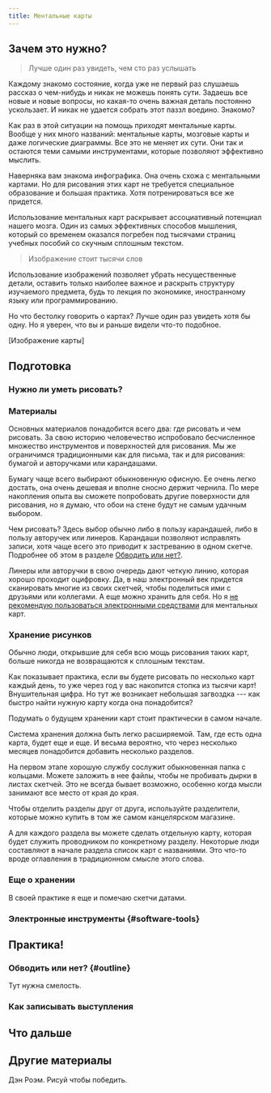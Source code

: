 ```yaml
---
title: Ментальные карты
---
```


## Зачем это нужно?

> Лучше один раз увидеть, чем сто раз услышать

Каждому знакомо состояние, когда уже не первый раз слушаешь рассказ о
чем-нибудь и никак не можешь понять сути.  Задаешь все новые и новые
вопросы, но какая-то очень важная деталь постоянно ускользает.  И
никак не удается собрать этот паззл воедино.  Знакомо?

Как раз в этой ситуации на помощь приходят ментальные карты.  Вообще у
них много названий: ментальные карты, мозговые карты и даже логические
диаграммы.  Все это не меняет их сути.  Они так и остаются теми самыми
инструментами, которые позволяют эффективно мыслить.

Наверняка вам знакома инфографика.  Она очень схожа с ментальными
картами.  Но для рисования этих карт не требуется специальное
образование и большая практика.  Хотя потренироваться все же
придется.

Использование ментальных карт раскрывает ассоциативный потенциал
нашего мозга.  Один из самых эффективных способов мышления, который со
временем оказался погребен под тысячами страниц учебных пособий со
скучным сплошным текстом.

> Изображение стоит тысячи слов

Использование изображений позволяет убрать несущественные детали,
оставить только наиболее важное и раскрыть структуру изучаемого
предмета, будь то лекция по экономике, иностранному языку или
программированию.

Но что бестолку говорить о картах?  Лучше один раз увидеть хотя бы
одну.  Но я уверен, что вы и раньше видели что-то подобное.

[Изображение карты]

## Подготовка

### Нужно ли уметь рисовать?

### Материалы

Основных материалов понадобится всего два: где рисовать и чем
рисовать.  За свою историю человечество испробовало бесчисленное
множество инструментов и поверхностей для рисования.  Мы же
ограничимся традиционными как для письма, так и для рисования: бумагой
и авторучками или карандашами.

Бумагу чаще всего выбирают обыкновенную офисную.  Ее очень легко
достать, она очень дешевая и вполне сносно держит чернила.  По мере
накопления опыта вы сможете попробовать другие поверхности для
рисования, но я думаю, что обои на стене будут не самым удачным
выбором.

Чем рисовать?  Здесь выбор обычно либо в пользу карандашей, либо в
пользу авторучек или линеров.  Карандаши позволяют исправлять записи,
хотя чаще всего это приводит к застреванию в одном скетче.  Подробнее
об этом в разделе [Обводить или нет?](#outline).

Линеры или авторучки в свою очередь дают четкую линию, которая хорошо
проходит оцифровку.  Да, в наш электронный век придется сканировать
многие из своих скетчей, чтобы поделиться ими с друзьями или
коллегами.  А еще можно хранить для себя.  Но я [не рекомендую
пользоваться электронными средствами](#software-tools) для ментальных
карт.

### Хранение рисунков

Обычно люди, открывшие для себя всю мощь рисования таких карт, больше
никогда не возвращаются к сплошным текстам.

Как показывает практика, если вы будете рисовать по несколько карт
каждый день, то уже через год у вас накопится стопка из тысячи карт!
Внушительная цифра.  Но тут же возникает небольшая загвоздка --- как
быстро найти нужную карту когда она понадобится?

Подумать о будущем хранении карт стоит практически в самом начале.

Система хранения должна быть легко расширяемой.  Там, где есть одна
карта, будет еще и еще.  И весьма вероятно, что через несколько
месяцев понадобится добавить несколько разделов.

На первом этапе хорошую службу сослужит обыкновенная папка с
кольцами.  Можете заложить в нее файлы, чтобы не пробивать дырки в
листах скетчей.  Это не всегда бывает возможно, особенно когда мысли
занимают все место от края до края.

Чтобы отделить разделы друг от друга, используйте разделители, которые
можно купить в том же самом канцелярском магазине.

А для каждого раздела вы можете сделать отдельную карту, которая будет
служить проводником по конкретному разделу.  Некоторые люди составляют
в начале раздела список карт с названиями.  Это что-то вроде
оглавления в традиционном смысле этого слова.

### Еще о хранении

В своей практике я еще и помечаю скетчи датами.

### Электронные инструменты {#software-tools}

## Практика!

### Обводить или нет? {#outline}

Тут нужна смелость.

### Как записывать выступления

## Что дальше

## Другие материалы

Дэн Роэм.  Рисуй чтобы победить.
